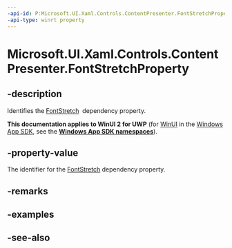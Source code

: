 ```yaml
---
-api-id: P:Microsoft.UI.Xaml.Controls.ContentPresenter.FontStretchProperty
-api-type: winrt property
---
```


<!-- Property syntax
public Windows.UI.Xaml.DependencyProperty FontStretchProperty { get; }
-->

# Microsoft.UI.Xaml.Controls.ContentPresenter.FontStretchProperty

## -description
Identifies the [FontStretch](contentpresenter_fontstretch.md)  dependency property.

**This documentation applies to WinUI 2 for UWP** (for [WinUI](/windows/apps/winui/winui3/) in the [Windows App SDK](/windows/apps/windows-app-sdk/), see the **[Windows App SDK namespaces](/windows/windows-app-sdk/api/winrt/)**).

## -property-value
The identifier for the [FontStretch](contentpresenter_fontstretch.md) dependency property.

## -remarks

## -examples

## -see-also
